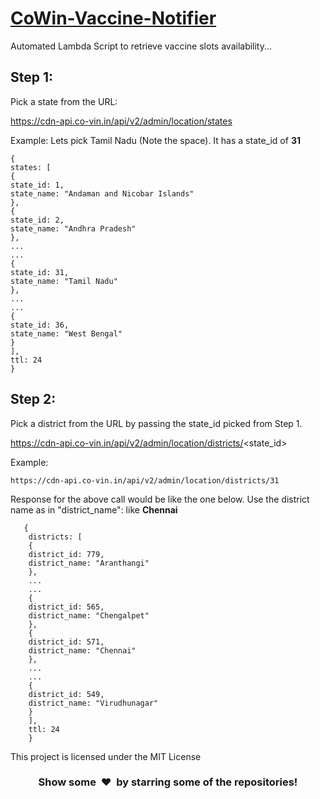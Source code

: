 # [CoWin-Vaccine-Notifier]()
Automated Lambda Script to retrieve vaccine slots availability...

## Step 1:
  Pick a state from the URL: 
  
  https://cdn-api.co-vin.in/api/v2/admin/location/states
  
  Example:
  Lets pick Tamil Nadu (Note the space). It has a state_id of <b>31</b>
  ```
  {
states: [
{
state_id: 1,
state_name: "Andaman and Nicobar Islands"
},
{
state_id: 2,
state_name: "Andhra Pradesh"
},
...
...
{
state_id: 31,
state_name: "Tamil Nadu"
},
...
...
{
state_id: 36,
state_name: "West Bengal"
}
],
ttl: 24
}
  ```
  
 ## Step 2:
  Pick a district from the URL by passing the state_id picked from Step 1. 
  
  https://cdn-api.co-vin.in/api/v2/admin/location/districts/<state_id>
  
  Example:
   
    https://cdn-api.co-vin.in/api/v2/admin/location/districts/31
    
  
 Response for the above call would be like the one below. Use the district name as in "district_name": like <b>Chennai</b>
```    
   {
    districts: [
    {
    district_id: 779,
    district_name: "Aranthangi"
    },
    ...
    ...
    {
    district_id: 565,
    district_name: "Chengalpet"
    },
    {
    district_id: 571,
    district_name: "Chennai"
    },
    ...
    ...
    {
    district_id: 549,
    district_name: "Virudhunagar"
    }
    ],
    ttl: 24
    }
```

This project is licensed under the MIT License
<h3 align="center">Show some &nbsp;❤️&nbsp; by starring some of the repositories!</h3>
